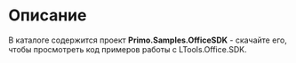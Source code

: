# Описание

В каталоге содержится проект **Primo.Samples.OfficeSDK** - скачайте его, чтобы просмотреть код примеров работы с LTools.Office.SDK.
